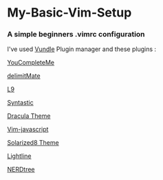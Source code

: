 # My-Basic-Vim-Setup
### A simple beginners .vimrc configuration



I've used [Vundle](https://github.com/VundleVim/Vundle.vim) Plugin manager
and these plugins : 


[YouCompleteMe](https://github.com/Valloric/YouCompleteMe) 

[delimitMate](https://github.com/Raimondi/delimitMate)
	  
[L9](https://github.com/vim-scripts/L9)

[Syntastic](https://github.com/vim-syntastic/syntastic)

[Dracula Theme](https://github.com/dracula/vim)

[Vim-javascript](https://github.com/pangloss/vim-javascript)

[Solarized8 Theme](https://github.com/lifepillar/vim-solarized8)

[Lightline](https://github.com/itchyny/lightline.vim) 

[NERDtree](https://github.com/scrooloose/nerdtree)
